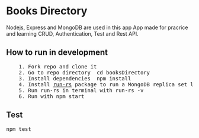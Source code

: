 # Books Directory

Nodejs, Express and MongoDB are used in this app
App made for pracrice and learning CRUD, Authentication, Test and Rest API.<br>

## How to run in development
<pre>
    1. Fork repo and clone it
    2. Go to repo directory  cd booksDirectory 
    3. Install dependencies  npm install
    4. Install <a href="https://www.npmjs.com/package/run-rs">run-rs</a> package to run a MongoDB replica set locally npm install run-rs -g
    5. Run run-rs in terminal with run-rs -v <your MongoDB verision e.g. 4.0.0>
    6. Run with npm start
</pre>
## Test
 <pre>npm test</pre>
